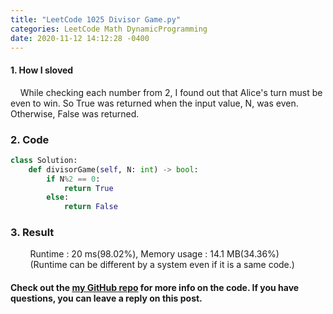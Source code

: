 ```yaml
---
title: "LeetCode 1025 Divisor Game.py"
categories: LeetCode Math DynamicProgramming
date: 2020-11-12 14:12:28 -0400
---
```


#### 1. How I sloved
&nbsp;&nbsp;&nbsp;&nbsp;While checking each number from 2, I found out that Alice's turn must be even to win. So True was returned when the input value, N, was even. Otherwise, False was returned.

### 2. Code
```python
class Solution:
    def divisorGame(self, N: int) -> bool:
        if N%2 == 0:
            return True
        else:
            return False
```

### 3. Result
&nbsp;&nbsp;&nbsp;&nbsp;&nbsp;&nbsp;&nbsp;&nbsp;Runtime : 20 ms(98.02%), Memory usage : 14.1 MB(34.36%)  
&nbsp;&nbsp;&nbsp;&nbsp;&nbsp;&nbsp;&nbsp;&nbsp;(Runtime can be different by a system even if it is a same code.)

#### Check out the [my GitHub repo][hyuk-gh] for more info on the code. If you have questions, you can leave a reply on this post.
[hyuk-gh]:   https://github.com/dlgur1994/StudyAlgorithms
